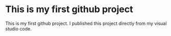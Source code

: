 # This is my first github project
This is my first github project. I published this project directly from my visual studio code.